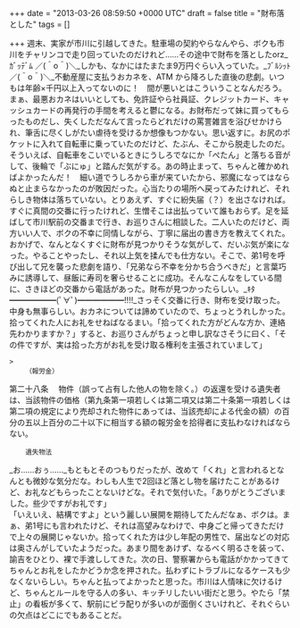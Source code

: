 
+++
date = "2013-03-26 08:59:50 +0000 UTC"
draft = false
title = "財布落とした"
tags = []

+++
週末、実家が市川に引越してきた。駐車場の契約やらなんやら、ボクも市川をチャリンコで走り回っていたのだけれど……その途中で財布を落としたorz_ｶﾞｯﾃﾞﾑ ／(＾o＾)＼_しかも、なかにはたまたま9万円ぐらい入っていた。_ﾌﾞﾙｼｯﾄ ／(＾o＾)＼_不動産屋に支払うおカネを、ATM から降ろした直後の悲劇。いつもは年齢×千円以上入ってないのに！　間が悪いとはこういうことなんだろう。まぁ、最悪おカネはいいとしても、免許証やら社員証、クレジットカード、キャッシュカードの再発行の手間を考えると鬱になる。お財布だって妹に買ってもらったものだし、失くしただなんて言ったらどれだけの罵詈雑言を浴びせかけられ、筆舌に尽くしがたい虐待を受けるか想像もつかない。思い返すに。お尻のポケットに入れて自転車に乗っていたのだけど、たぶん、そこから脱走したのだ。そういえば、自転車をこいでいるときにうしろでなにか「ぺたん」と落ちる音がして、後輪で「ぶにゅ」と踏んだ気がする。あの時止まって、ちゃんと確かめればよかったんだ！　細い道でうしろから車が来ていたから、邪魔になってはならぬと止まらなかったのが敗因だった。心当たりの場所へ戻ってみたけれど、それらしき物体は落ちていない。とりあえず、すぐに紛失届（？）を出さなければ。すぐに真間の交番に行ったけれど、生憎そこは出払っていて誰もおらず。足を延ばして市川駅前の交番まで行き、お巡りさんに相談した。二人いたのだけど、両方いい人で、ボクの不幸に同情しながら、丁寧に届出の書き方を教えてくれた。おかげで、なんとなくすぐに財布が見つかりそうな気がして、だいぶ気が楽になった。やることやったし、それ以上気を揉んでも仕方ない。そこで、弟1号を呼び出して兄を襲った悲劇を語り、「兄弟なら不幸を分かち合うべきだ」と言葉巧みに誘導して、昼飯に寿司を奢らせることに成功。そんなこんなをしている間に、さきほどの交番から電話があった。財布が見つかったらしい。_ｷﾀ━━━━━━(ﾟ∀ﾟ)━━━━━━!!!!_さっそく交番に行き、財布を受け取った。中身も無事らしい。おカネについては諦めていたので、ちょっとうれしかった。拾ってくれた人にお礼をせねばなるまい。「拾ってくれた方がどんな方か、連絡先わかりますか？」すると、お巡りさんがちょっと申し訳なさそうに曰く、「その件ですが、実は拾った方がお礼を受け取る権利を主張されていまして」

    >
        （報労金）
第二十八条 　物件（誤って占有した他人の物を除く。）の返還を受ける遺失者は、当該物件の価格（第九条第一項若しくは第二項又は第二十条第一項若しくは第二項の規定により売却された物件にあっては、当該売却による代金の額）の百分の五以上百分の二十以下に相当する額の報労金を拾得者に支払わなければならない。

        遺失物法
    
_お……おぅ……_もともとそのつもりだったが、改めて「くれ」と言われるとなんとも微妙な気分だな。わしも人生で2回ほど落とし物を届けたことがあるけど、お礼などもらったことないけどな。それで気付いた。「ありがとうございました。些少ですがお礼です」<br/>
「いえいえ、結構ですよ」という麗しい展開を期待してたんだなぁ、ボクは。まぁ、弟1号にも言われたけど、それは高望みなわけで、中身ごと帰ってきただけで上々の展開じゃないか。拾ってくれた方は少し年配の男性で、届出などの対応は奥さんがしていたようだった。あまり間をあけず、なるべく明るさを装って、諭吉をひとり、裸で手渡ししてきた。次の日、警察署からも電話がかかってきてちゃんとお礼をしたかどうか念を押された。払わずにトラブルになるケースも少なくないらしい。ちゃんと払ってよかったと思った。市川は人情味に欠けるけど、ちゃんとルールを守る人の多い、キッチリしたいい街だと思う。やたら「禁止」の看板が多くて、駅前にビラ配りが多いのが面倒くさいけれど、それぐらいの欠点はどこにでもあることだ。


